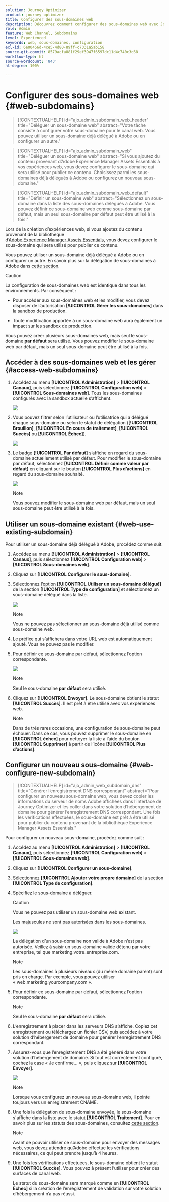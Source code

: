 ```yaml
---
solution: Journey Optimizer
product: journey optimizer
title: Configurer des sous-domaines web
description: Découvrez comment configurer des sous-domaines web avec Journey Optimizer.
role: Admin
feature: Web Channel, Subdomains
level: Experienced
keywords: web, sous-domaines, configuration
exl-id: 6e00466d-4ce5-4d80-89ff-c7331a5ab158
source-git-commit: 8579acfa881f29ef3947f6597dc11d4c740c3d68
workflow-type: ht
source-wordcount: '843'
ht-degree: 100%

---
```


# Configurer des sous-domaines web {#web-subdomains}

>[!CONTEXTUALHELP]
>id="ajo_admin_subdomain_web_header"
>title="Déléguer un sous-domaine web"
>abstract="Votre tâche consiste à configurer votre sous-domaine pour le canal web. Vous pouvez utiliser un sous-domaine déjà délégué à Adobe ou en configurer un autre."

>[!CONTEXTUALHELP]
>id="ajo_admin_subdomain_web"
>title="Déléguer un sous-domaine web"
>abstract="Si vous ajoutez du contenu provenant d’Adobe Experience Manager Assets Essentials à vos expériences web, vous devez configurer le sous-domaine qui sera utilisé pour publier ce contenu. Choisissez parmi les sous-domaines déjà délégués à Adobe ou configurez un nouveau sous-domaine."

>[!CONTEXTUALHELP]
>id="ajo_admin_subdomain_web_default"
>title="Définir un sous-domaine web"
>abstract="Sélectionnez un sous-domaine dans la liste des sous-domaines délégués à Adobe. Vous pouvez définir ce sous-domaine web comme sous-domaine par défaut, mais un seul sous-domaine par défaut peut être utilisé à la fois."

Lors de la création d’expériences web, si vous ajoutez du contenu provenant de la bibliothèque d’[Adobe Experience Manager Assets Essentials](../content-management/assets-essentials.md), vous devez configurer le sous-domaine qui sera utilisé pour publier ce contenu.

Vous pouvez utiliser un sous-domaine déjà délégué à Adobe ou en configurer un autre. En savoir plus sur la délégation de sous-domaines à Adobe dans [cette section](../configuration/delegate-subdomain.md).

>[!CAUTION]
>
>La configuration de sous-domaines web est identique dans tous les environnements. Par conséquent :
>
>* Pour accéder aux sous-domaines web et les modifier, vous devez disposer de l’autorisation **[!UICONTROL Gérer les sous-domaines]** dans la sandbox de production.
>
> * Toute modification apportée à un sous-domaine web aura également un impact sur les sandbox de production.

Vous pouvez créer plusieurs sous-domaines web, mais seul le sous-domaine **par défaut** sera utilisé. Vous pouvez modifier le sous-domaine web par défaut, mais un seul sous-domaine peut être utilisé à la fois.

## Accéder à des sous-domaines web et les gérer {#access-web-subdomains}

1. Accédez au menu **[!UICONTROL Administration]** > **[!UICONTROL Canaux]**, puis sélectionnez **[!UICONTROL Configuration web]** > **[!UICONTROL Sous-domaines web]**. Tous les sous-domaines configurés avec la sandbox actuelle s’affichent.

   ![](assets/web-access-subdomains.png)

1. Vous pouvez filtrer selon l’utilisateur ou l’utilisatrice qui a délégué chaque sous-domaine ou selon le statut de délégation (**[!UICONTROL Brouillon]**, **[!UICONTROL En cours de traitement]**, **[!UICONTROL Succès]** ou **[!UICONTROL Échec]**).

   ![](assets/web-filter-subdomains.png)

1. Le badge **[!UICONTROL Par défaut]** s’affiche en regard du sous-domaine actuellement utilisé par défaut. Pour modifier le sous-domaine par défaut, sélectionnez **[!UICONTROL Définir comme valeur par défaut]** en cliquant sur le bouton **[!UICONTROL Plus d’actions]** en regard du sous-domaine souhaité.

   ![](assets/web-subdomain-default.png)

   >[!NOTE]
   >
   >Vous pouvez modifier le sous-domaine web par défaut, mais un seul sous-domaine peut être utilisé à la fois.

## Utiliser un sous-domaine existant {#web-use-existing-subdomain}

Pour utiliser un sous-domaine déjà délégué à Adobe, procédez comme suit.

1. Accédez au menu **[!UICONTROL Administration]** > **[!UICONTROL Canaux]**, puis sélectionnez **[!UICONTROL Configuration web]** > **[!UICONTROL Sous-domaines web]**.

1. Cliquez sur **[!UICONTROL Configurer le sous-domaine]**.

1. Sélectionnez l’option **[!UICONTROL Utiliser un sous-domaine délégué]** de la section **[!UICONTROL Type de configuration]** et sélectionnez un sous-domaine délégué dans la liste.

   ![](assets/web-subdomain-details.png)

   >[!NOTE]
   >
   >Vous ne pouvez pas sélectionner un sous-domaine déjà utilisé comme sous-domaine web.

1. Le préfixe qui s’affichera dans votre URL web est automatiquement ajouté. Vous ne pouvez pas le modifier.

1. Pour définir ce sous-domaine par défaut, sélectionnez l’option correspondante.

   ![](assets/web-subdomain-details-default.png)

   >[!NOTE]
   >
   >Seul le sous-domaine **par défaut** sera utilisé.

1. Cliquez sur **[!UICONTROL Envoyer]**. Le sous-domaine obtient le statut **[!UICONTROL Succès]**. Il est prêt à être utilisé avec vos expériences web.

   >[!NOTE]
   >
   >Dans de très rares occasions, une configuration de sous-domaine peut échouer. Dans ce cas, vous pouvez supprimer le sous-domaine en **[!UICONTROL échec]** pour nettoyer la liste à l’aide du bouton **[!UICONTROL Supprimer]** à partir de l’icône **[!UICONTROL Plus d’actions]**.

## Configurer un nouveau sous-domaine {#web-configure-new-subdomain}

>[!CONTEXTUALHELP]
>id="ajo_admin_web_subdomain_dns"
>title="Générer l’enregistrement DNS correspondant"
>abstract="Pour configurer un nouveau sous-domaine web, vous devez copier les informations du serveur de noms Adobe affichées dans l’interface de Journey Optimizer et les coller dans votre solution d’hébergement de domaine pour générer l’enregistrement DNS correspondant. Une fois les vérifications effectuées, le sous-domaine est prêt à être utilisé pour publier du contenu provenant de la bibliothèque Experience Manager Assets Essentials."

Pour configurer un nouveau sous-domaine, procédez comme suit :

1. Accédez au menu **[!UICONTROL Administration]** > **[!UICONTROL Canaux]**, puis sélectionnez **[!UICONTROL Configuration web]** > **[!UICONTROL Sous-domaines web]**.

1. Cliquez sur **[!UICONTROL Configurer un sous-domaine]**.

1. Sélectionnez **[!UICONTROL Ajouter votre propre domaine]** de la section **[!UICONTROL Type de configuration]**.

1. Spécifiez le sous-domaine à déléguer.

   >[!CAUTION]
   >
   >Vous ne pouvez pas utiliser un sous-domaine web existant.
   >
   >Les majuscules ne sont pas autorisées dans les sous-domaines.

   ![](assets/web-add-your-own-domain.png)

   La délégation d’un sous-domaine non valide à Adobe n’est pas autorisée. Veillez à saisir un sous-domaine valide détenu par votre entreprise, tel que marketing.votre_entreprise.com.

   >[!NOTE]
   >
   >Les sous-domaines à plusieurs niveaux (du même domaine parent) sont pris en charge. Par exemple, vous pouvez utiliser « web.marketing.yourcompany.com ».

1. Pour définir ce sous-domaine par défaut, sélectionnez l’option correspondante.

   >[!NOTE]
   >
   >Seul le sous-domaine **par défaut** sera utilisé.

1. L’enregistrement à placer dans les serveurs DNS s’affiche. Copiez cet enregistrement ou téléchargez un fichier CSV, puis accédez à votre solution d’hébergement de domaine pour générer l’enregistrement DNS correspondant.

1. Assurez-vous que l’enregistrement DNS a été généré dans votre solution d’hébergement de domaine. Si tout est correctement configuré, cochez la case « Je confirme... », puis cliquez sur **[!UICONTROL Envoyer]**.

   ![](assets/web-add-your-own-domain-confirm.png)

   >[!NOTE]
   >
   >Lorsque vous configurez un nouveau sous-domaine web, il pointe toujours vers un enregistrement CNAME.

1. Une fois la délégation de sous-domaine envoyée, le sous-domaine s&#39;affiche dans la liste avec le statut **[!UICONTROL Traitement]**. Pour en savoir plus sur les statuts des sous-domaines, consultez [cette section](../configuration/about-subdomain-delegation.md#access-delegated-subdomains).<!--Same statuses?-->

   >[!NOTE]
   >
   >Avant de pouvoir utiliser ce sous-domaine pour envoyer des messages web, vous devez attendre qu’Adobe effectue les vérifications nécessaires, ce qui peut prendre jusqu’à 4 heures.

1. Une fois les vérifications effectuées, le sous-domaine obtient le statut **[!UICONTROL Succès]**. Vous pouvez à présent l’utiliser pour créer des surfaces de canal web.

   Le statut du sous-domaine sera marqué comme en **[!UICONTROL Échec]** si la création de lʼenregistrement de validation sur votre solution dʼhébergement nʼa pas réussi.


<!--
Only a subdomain with the **[!UICONTROL Success]** status can be set as default.
You cannot delete a subdomain with the **[!UICONTROL Processing]** status.
-->
